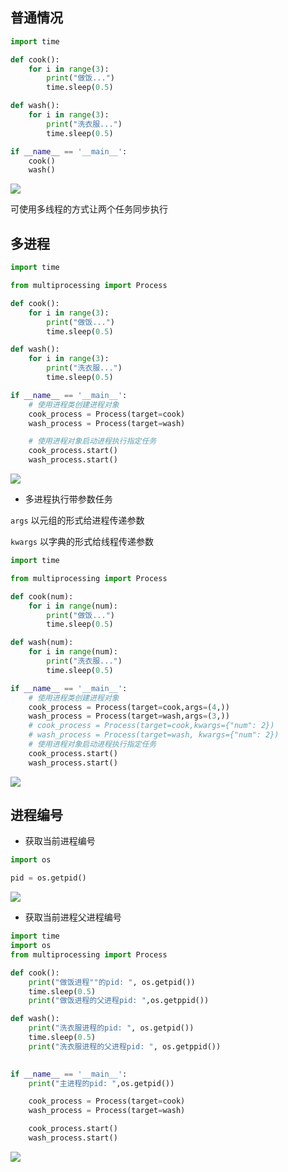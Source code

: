 <!--
 * @Description: 
 * @Version: 1
 * @Autor: DaLao
 * @Email: dalao_li@163.com
 * @Date: 2021-01-16 17:59:35
 * @LastEditors: DaLao
 * @LastEditTime: 2021-12-17 23:14:09
-->

## 普通情况

```py
import time

def cook():
    for i in range(3):
        print("做饭...")
        time.sleep(0.5)

def wash():
    for i in range(3):
        print("洗衣服...")
        time.sleep(0.5)

if __name__ == '__main__':
    cook()
    wash()
```

![](https://cdn.hurra.ltd/img/20211217225039.png)

可使用多线程的方式让两个任务同步执行

## 多进程
  
```py
import time

from multiprocessing import Process

def cook():
    for i in range(3):
        print("做饭...")
        time.sleep(0.5)

def wash():
    for i in range(3):
        print("洗衣服...")
        time.sleep(0.5)

if __name__ == '__main__':
    # 使用进程类创建进程对象
    cook_process = Process(target=cook)
    wash_process = Process(target=wash)

    # 使用进程对象启动进程执行指定任务
    cook_process.start()
    wash_process.start()
```

![](https://cdn.hurra.ltd/img/20211217225234.png)

- 多进程执行带参数任务


`args` 以元组的形式给进程传递参数

`kwargs` 以字典的形式给线程传递参数
```py
import time

from multiprocessing import Process

def cook(num):
    for i in range(num):
        print("做饭...")
        time.sleep(0.5)

def wash(num):
    for i in range(num):
        print("洗衣服...")
        time.sleep(0.5)

if __name__ == '__main__':
    # 使用进程类创建进程对象
    cook_process = Process(target=cook,args=(4,))
    wash_process = Process(target=wash,args=(3,))
    # cook_process = Process(target=cook,kwargs={"num": 2})
    # wash_process = Process(target=wash, kwargs={"num": 2})
    # 使用进程对象启动进程执行指定任务
    cook_process.start()
    wash_process.start()
```

![](https://cdn.hurra.ltd/img/20211217225551.png)

## 进程编号

- 获取当前进程编号

```py
import os

pid = os.getpid()
```

![](https://cdn.hurra.ltd/img/20211217225801.png)

- 获取当前进程父进程编号

```py
import time
import os
from multiprocessing import Process

def cook():
    print("做饭进程""的pid: ", os.getpid())
    time.sleep(0.5)
    print("做饭进程的父进程pid: ",os.getppid())

def wash():
    print("洗衣服进程的pid: ", os.getpid())
    time.sleep(0.5)
    print("洗衣服进程的父进程pid: ", os.getppid())
        

if __name__ == '__main__':
    print("主进程的pid: ",os.getpid())

    cook_process = Process(target=cook)
    wash_process = Process(target=wash)

    cook_process.start()
    wash_process.start()
```

![](https://cdn.hurra.ltd/img/20211217231452.png)


